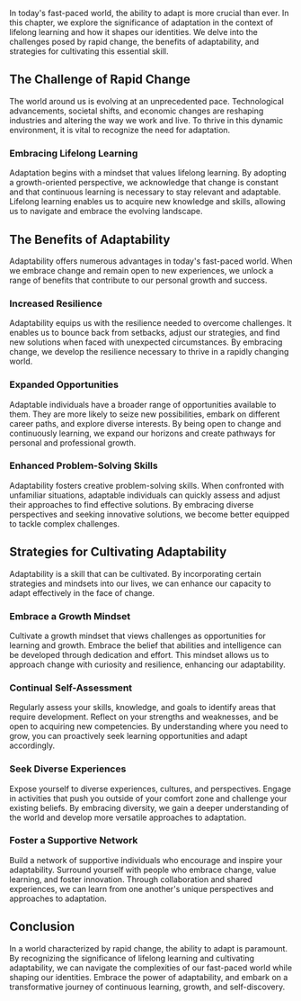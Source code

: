 
In today's fast-paced world, the ability to adapt is more crucial than ever. In this chapter, we explore the significance of adaptation in the context of lifelong learning and how it shapes our identities. We delve into the challenges posed by rapid change, the benefits of adaptability, and strategies for cultivating this essential skill.

The Challenge of Rapid Change
-----------------------------

The world around us is evolving at an unprecedented pace. Technological advancements, societal shifts, and economic changes are reshaping industries and altering the way we work and live. To thrive in this dynamic environment, it is vital to recognize the need for adaptation.

### Embracing Lifelong Learning

Adaptation begins with a mindset that values lifelong learning. By adopting a growth-oriented perspective, we acknowledge that change is constant and that continuous learning is necessary to stay relevant and adaptable. Lifelong learning enables us to acquire new knowledge and skills, allowing us to navigate and embrace the evolving landscape.

The Benefits of Adaptability
----------------------------

Adaptability offers numerous advantages in today's fast-paced world. When we embrace change and remain open to new experiences, we unlock a range of benefits that contribute to our personal growth and success.

### Increased Resilience

Adaptability equips us with the resilience needed to overcome challenges. It enables us to bounce back from setbacks, adjust our strategies, and find new solutions when faced with unexpected circumstances. By embracing change, we develop the resilience necessary to thrive in a rapidly changing world.

### Expanded Opportunities

Adaptable individuals have a broader range of opportunities available to them. They are more likely to seize new possibilities, embark on different career paths, and explore diverse interests. By being open to change and continuously learning, we expand our horizons and create pathways for personal and professional growth.

### Enhanced Problem-Solving Skills

Adaptability fosters creative problem-solving skills. When confronted with unfamiliar situations, adaptable individuals can quickly assess and adjust their approaches to find effective solutions. By embracing diverse perspectives and seeking innovative solutions, we become better equipped to tackle complex challenges.

Strategies for Cultivating Adaptability
---------------------------------------

Adaptability is a skill that can be cultivated. By incorporating certain strategies and mindsets into our lives, we can enhance our capacity to adapt effectively in the face of change.

### Embrace a Growth Mindset

Cultivate a growth mindset that views challenges as opportunities for learning and growth. Embrace the belief that abilities and intelligence can be developed through dedication and effort. This mindset allows us to approach change with curiosity and resilience, enhancing our adaptability.

### Continual Self-Assessment

Regularly assess your skills, knowledge, and goals to identify areas that require development. Reflect on your strengths and weaknesses, and be open to acquiring new competencies. By understanding where you need to grow, you can proactively seek learning opportunities and adapt accordingly.

### Seek Diverse Experiences

Expose yourself to diverse experiences, cultures, and perspectives. Engage in activities that push you outside of your comfort zone and challenge your existing beliefs. By embracing diversity, we gain a deeper understanding of the world and develop more versatile approaches to adaptation.

### Foster a Supportive Network

Build a network of supportive individuals who encourage and inspire your adaptability. Surround yourself with people who embrace change, value learning, and foster innovation. Through collaboration and shared experiences, we can learn from one another's unique perspectives and approaches to adaptation.

Conclusion
----------

In a world characterized by rapid change, the ability to adapt is paramount. By recognizing the significance of lifelong learning and cultivating adaptability, we can navigate the complexities of our fast-paced world while shaping our identities. Embrace the power of adaptability, and embark on a transformative journey of continuous learning, growth, and self-discovery.
